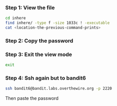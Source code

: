 ### Step 1: View the file

```bash
cd inhere
find inhere/ -type f -size 1033c ! -executable
cat <location-the-previous-command-prints>
```

### Step 2: Copy the password

### Step 3: Exit the view mode

```bash
exit
```

### Step 4: Ssh again but to bandit6

```bash
ssh bandit6@bandit.labs.overthewire.org -p 2220
```

Then paste the password
